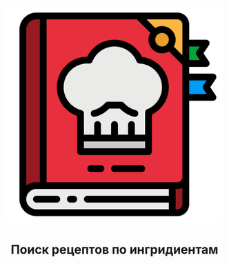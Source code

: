 <h2 align="center">
  <img src="https://github.com/Pr0n1xGH/search-for-recipes/blob/main/src/logo.png" /><br>
</h2>
<h1 align="center">
  Поиск рецептов по ингридиентам
</h1>
